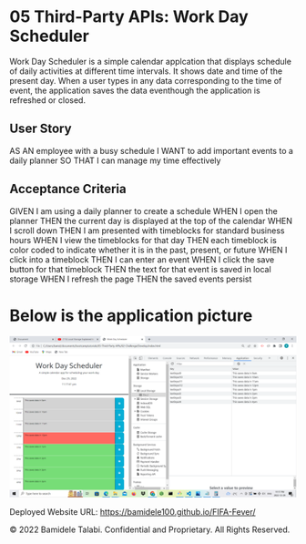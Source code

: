 # 05 Third-Party APIs: Work Day Scheduler

Work Day Scheduler is a simple calendar applcation that displays schedule of daily activities at different time intervals. It shows date and time of the present day. When a user types in any data corresponding to the time of event, the application saves the data eventhough the application is refreshed or closed. 

## User Story

AS AN employee with a busy schedule
I WANT to add important events to a daily planner
SO THAT I can manage my time effectively

## Acceptance Criteria

GIVEN I am using a daily planner to create a schedule
WHEN I open the planner
THEN the current day is displayed at the top of the calendar
WHEN I scroll down
THEN I am presented with timeblocks for standard business hours
WHEN I view the timeblocks for that day
THEN each timeblock is color coded to indicate whether it is in the past, present, or future
WHEN I click into a timeblock
THEN I can enter an event
WHEN I click the save button for that timeblock
THEN the text for that event is saved in local storage
WHEN I refresh the page
THEN the saved events persist

# Below is the application picture
![A user clicks on slots on the color-coded calendar and edits the events](./image/image1.png)

Deployed Website URL: https://bamidele100.github.io/FIFA-Fever/

© 2022 Bamidele Talabi. Confidential and Proprietary. All Rights Reserved.
